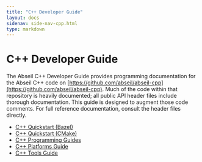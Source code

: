 ```yaml
---
title: "C++ Developer Guide"
layout: docs
sidenav: side-nav-cpp.html
type: markdown
---
```


# C++ Developer Guide

The Abseil C++ Developer Guide provides programming documentation for
the Abseil C++ code on
[https://github.com/abseil/abseil-cpp](https://github.com/abseil/abseil-cpp).
Much of the code within that repository is heavily documented; all public API
header files include thorough documentation. This guide is designed
to augment those code comments. For full reference documentation, consult
the header files directly.

* [C++ Quickstart (Bazel)](/docs/cpp/quickstart)
* [C++ Quickstart (CMake)](/third_party/absl-g3doc/docs/cpp/quickstart-cmake)
* [C++ Programming Guides](/docs/cpp/guides/)
* [C++ Platforms Guide](/docs/cpp/platforms/)
* [C++ Tools Guide](/docs/cpp/tools/)
